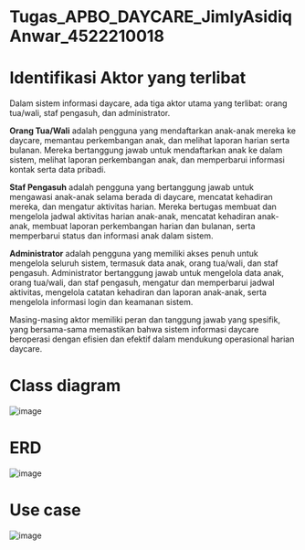 # Tugas_APBO_DAYCARE_JimlyAsidiqAnwar_4522210018

# Identifikasi Aktor yang terlibat
Dalam sistem informasi daycare, ada tiga aktor utama yang terlibat: orang tua/wali, staf pengasuh, dan administrator. 

**Orang Tua/Wali** adalah pengguna yang mendaftarkan anak-anak mereka ke daycare, memantau perkembangan anak, dan melihat laporan harian serta bulanan. Mereka bertanggung jawab untuk mendaftarkan anak ke dalam sistem, melihat laporan perkembangan anak, dan memperbarui informasi kontak serta data pribadi. 

**Staf Pengasuh** adalah pengguna yang bertanggung jawab untuk mengawasi anak-anak selama berada di daycare, mencatat kehadiran mereka, dan mengatur aktivitas harian. Mereka bertugas membuat dan mengelola jadwal aktivitas harian anak-anak, mencatat kehadiran anak-anak, membuat laporan perkembangan harian dan bulanan, serta memperbarui status dan informasi anak dalam sistem.

**Administrator** adalah pengguna yang memiliki akses penuh untuk mengelola seluruh sistem, termasuk data anak, orang tua/wali, dan staf pengasuh. Administrator bertanggung jawab untuk mengelola data anak, orang tua/wali, dan staf pengasuh, mengatur dan memperbarui jadwal aktivitas, mengelola catatan kehadiran dan laporan anak-anak, serta mengelola informasi login dan keamanan sistem.

Masing-masing aktor memiliki peran dan tanggung jawab yang spesifik, yang bersama-sama memastikan bahwa sistem informasi daycare beroperasi dengan efisien dan efektif dalam mendukung operasional harian daycare.

# Class diagram
![image](https://github.com/JimlyAA/Tugas_APBO_DAYCARE_JimlyAsidiqAnwar_4522210018/assets/145972206/a696935d-b530-4f43-8112-61610999236c)

# ERD
![image](https://github.com/JimlyAA/Tugas_APBO_DAYCARE_JimlyAsidiqAnwar_4522210018/assets/145972206/5083f1db-1def-4d14-9020-2662f9c5c452)

# Use case
![image](https://github.com/JimlyAA/Tugas_APBO_DAYCARE_JimlyAsidiqAnwar_4522210018/assets/145972206/000c7274-aa1c-49ae-914b-63161600fe77)
